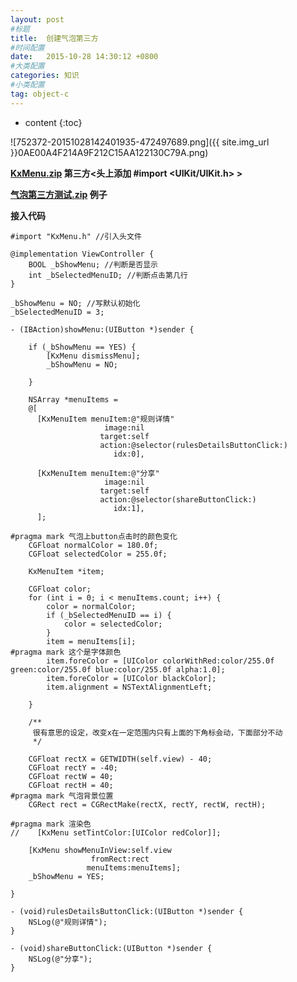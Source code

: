 ```yaml
---
layout: post
#标题
title:  创建气泡第三方
#时间配置
date:   2015-10-28 14:30:12 +0800
#大类配置
categories: 知识
#小类配置
tag: object-c
---
```


* content
{:toc}


![752372-20151028142401935-472497689.png]({{ site.img_url }}0AE00A4F214A9F212C15AA122130C79A.png)

**<a href="http://files.cnblogs.com/files/AnchoriteFiliGod/KxMenu.zip" target="_blank">KxMenu.zip</a> 第三方<头上添加 #import <UIKit/UIKit.h> >**

**<a href="http://files.cnblogs.com/files/AnchoriteFiliGod/气泡第三方测试.zip" target="_blank">气泡第三方测试.zip</a> 例子**

**接入代码**

```objc
#import "KxMenu.h" //引入头文件

@implementation ViewController {
    BOOL _bShowMenu; //判断是否显示
    int _bSelectedMenuID; //判断点击第几行
}

_bShowMenu = NO; //写默认初始化
_bSelectedMenuID = 3;

- (IBAction)showMenu:(UIButton *)sender {
    
    if (_bShowMenu == YES) {
        [KxMenu dismissMenu];
        _bShowMenu = NO;
        
    }
    
    NSArray *menuItems =
    @[
      [KxMenuItem menuItem:@"规则详情"
                     image:nil
                    target:self
                    action:@selector(rulesDetailsButtonClick:)
                       idx:0],
      
      [KxMenuItem menuItem:@"分享"
                     image:nil
                    target:self
                    action:@selector(shareButtonClick:)
                       idx:1],
      ];
    
#pragma mark 气泡上button点击时的颜色变化
    CGFloat normalColor = 180.0f;
    CGFloat selectedColor = 255.0f;
    
    KxMenuItem *item;
    
    CGFloat color;
    for (int i = 0; i < menuItems.count; i++) {
        color = normalColor;
        if (_bSelectedMenuID == i) {
            color = selectedColor;
        }
        item = menuItems[i];
#pragma mark 这个是字体颜色
        item.foreColor = [UIColor colorWithRed:color/255.0f green:color/255.0f blue:color/255.0f alpha:1.0];
        item.foreColor = [UIColor blackColor];
        item.alignment = NSTextAlignmentLeft;
        
    }
    
    /**
     很有意思的设定，改变x在一定范围内只有上面的下角标会动，下面部分不动
     */
    
    CGFloat rectX = GETWIDTH(self.view) - 40;
    CGFloat rectY = -40;
    CGFloat rectW = 40;
    CGFloat rectH = 40;
#pragma mark 气泡背景位置
    CGRect rect = CGRectMake(rectX, rectY, rectW, rectH);
    
#pragma mark 渲染色
//    [KxMenu setTintColor:[UIColor redColor]];
    
    [KxMenu showMenuInView:self.view
                  fromRect:rect
                 menuItems:menuItems];
    _bShowMenu = YES;
    
}

- (void)rulesDetailsButtonClick:(UIButton *)sender {
    NSLog(@"规则详情");
}

- (void)shareButtonClick:(UIButton *)sender {
    NSLog(@"分享");
}
```